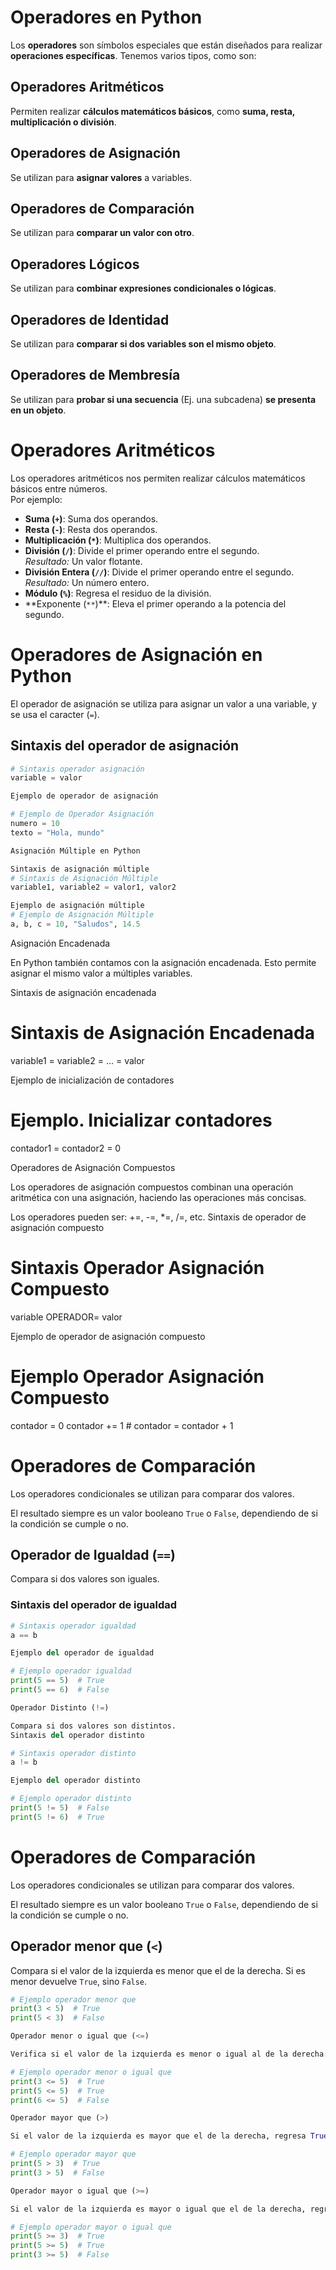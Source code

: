 # Operadores en Python

Los **operadores** son símbolos especiales que están diseñados para realizar **operaciones específicas**. Tenemos varios tipos, como son:

## Operadores Aritméticos

Permiten realizar **cálculos matemáticos básicos**, como **suma, resta, multiplicación o división**.

## Operadores de Asignación

Se utilizan para **asignar valores** a variables.

## Operadores de Comparación

Se utilizan para **comparar un valor con otro**.

## Operadores Lógicos

Se utilizan para **combinar expresiones condicionales o lógicas**.

## Operadores de Identidad

Se utilizan para **comparar si dos variables son el mismo objeto**.

## Operadores de Membresía

Se utilizan para **probar si una secuencia** (Ej. una subcadena) **se presenta en un objeto**.

# Operadores Aritméticos

Los operadores aritméticos nos permiten realizar cálculos matemáticos básicos entre números.  
Por ejemplo:

- **Suma (`+`)**: Suma dos operandos.
- **Resta (`-`)**: Resta dos operandos.
- **Multiplicación (`*`)**: Multiplica dos operandos.
- **División (`/`)**: Divide el primer operando entre el segundo.  
  _Resultado:_ Un valor flotante.
- **División Entera (`//`)**: Divide el primer operando entre el segundo.  
  _Resultado:_ Un número entero.
- **Módulo (`%`)**: Regresa el residuo de la división.
- **Exponente (`**`)\*\*: Eleva el primer operando a la potencia del segundo.

# Operadores de Asignación en Python

El operador de asignación se utiliza para asignar un valor a una variable, y se usa el caracter (`=`).

## Sintaxis del operador de asignación

```python
# Sintaxis operador asignación
variable = valor

Ejemplo de operador de asignación

# Ejemplo de Operador Asignación
numero = 10
texto = "Hola, mundo"

Asignación Múltiple en Python

Sintaxis de asignación múltiple
# Sintaxis de Asignación Múltiple
variable1, variable2 = valor1, valor2

Ejemplo de asignación múltiple
# Ejemplo de Asignación Múltiple
a, b, c = 10, "Saludos", 14.5
```

Asignación Encadenada

En Python también contamos con la asignación encadenada. Esto permite asignar el mismo valor a múltiples variables.

Sintaxis de asignación encadenada

# Sintaxis de Asignación Encadenada

variable1 = variable2 = ... = valor

Ejemplo de inicialización de contadores

# Ejemplo. Inicializar contadores

contador1 = contador2 = 0

Operadores de Asignación Compuestos

Los operadores de asignación compuestos combinan una operación aritmética con una asignación, haciendo las operaciones más concisas.

Los operadores pueden ser: +=, -=, \*=, /=, etc.
Sintaxis de operador de asignación compuesto

# Sintaxis Operador Asignación Compuesto

variable OPERADOR= valor

Ejemplo de operador de asignación compuesto

# Ejemplo Operador Asignación Compuesto

contador = 0
contador += 1 # contador = contador + 1

# Operadores de Comparación

Los operadores condicionales se utilizan para comparar dos valores.

El resultado siempre es un valor booleano `True` o `False`, dependiendo de si la condición se cumple o no.

## Operador de Igualdad (`==`)

Compara si dos valores son iguales.

### Sintaxis del operador de igualdad

```python
# Sintaxis operador igualdad
a == b

Ejemplo del operador de igualdad

# Ejemplo operador igualdad
print(5 == 5)  # True
print(5 == 6)  # False

Operador Distinto (!=)

Compara si dos valores son distintos.
Sintaxis del operador distinto

# Sintaxis operador distinto
a != b

Ejemplo del operador distinto

# Ejemplo operador distinto
print(5 != 5)  # False
print(5 != 6)  # True
```

# Operadores de Comparación

Los operadores condicionales se utilizan para comparar dos valores.

El resultado siempre es un valor booleano `True` o `False`, dependiendo de si la condición se cumple o no.

## Operador menor que (`<`)

Compara si el valor de la izquierda es menor que el de la derecha. Si es menor devuelve `True`, sino `False`.

```python
# Ejemplo operador menor que
print(3 < 5)  # True
print(5 < 3)  # False

Operador menor o igual que (<=)

Verifica si el valor de la izquierda es menor o igual al de la derecha. Si es menor o igual devuelve True, sino False.

# Ejemplo operador menor o igual que
print(3 <= 5)  # True
print(5 <= 5)  # True
print(6 <= 5)  # False

Operador mayor que (>)

Si el valor de la izquierda es mayor que el de la derecha, regresa True, sino False.

# Ejemplo operador mayor que
print(5 > 3)  # True
print(3 > 5)  # False

Operador mayor o igual que (>=)

Si el valor de la izquierda es mayor o igual que el de la derecha, regresa True, sino False.

# Ejemplo operador mayor o igual que
print(5 >= 3)  # True
print(5 >= 5)  # True
print(3 >= 5)  # False
```
